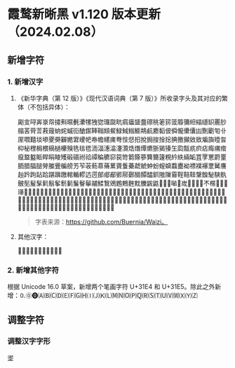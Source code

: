# 霞鹜新晰黑 v1.120 版本更新（2024.02.08）

## 新增字符

### 1. 新增汉字

1. 《新华字典（第 12 版）》《现代汉语词典（第 7 版）》所收录字头及其对应的繁体（不包括异体）：

   㔉㕜㖊㟖㟤㠾㩋㪺㬤㲲㶟㹎㹭㺀㼈㼎㽘㾓㿔䀇䀉䃰䄻䇭䇽䈅䉬䉲䋎䌈䌥䍉䍡䏚䑽䒷䒿䓂䓮䕅䖮䖳䗩䘕䤌䥛䩬䩺䫏䱗䱚䱛䱵䲗䳍䴚䴥䵚佊僢儱儽儾凷劗劚匉卝厔嚪囏埮塨夒奰奲嬎宭巎帊帣幨幰庯弮悂惄抇挩挶捘捦捴捵撽攧敓敚斒旟曀曶枊柲梩梮椳樀檛欙殠毨毰毸洏湢潓潝瀽灒焅熸燂爊狾猲獉玍瓝甔疧疻痁痗痡痯癙盩盭眽睅睊睖矱碫礩祔祫禫稨穮窌笢笴篘篨篸簨籋籧粯紟紩緉缿罝罦罳罻罿胹腤腷膇膋膗舋艑艕艻苲荍葧蒠蓨蔂薋藑虆虣虩蚛蚡螲蟘蠚衋袎褾襆襮覂觺譍赸趻跔跕跲踸蹎躈輨輴轇迒遌郋郕郙鄋鄏鄾醊醰醽釽隞隟霫鞓鞛鞥鞶餭駜騻骫骳髧髲髳鬁鬅鬇鬋鬎鬑鬙鬡鬴鰇鵹鶂鶗鷞麰黕黱鼥鼪𠊟𠋆𠳼𠺖𡌴𡷫𡸃𡽗𢪏𣋉𣎴𣘗𣪕𣴓𤝽𤪌𤰚𥁐𥁢𥅻𥘌𥬞𥬠𥬯𥮜𥮾𥷑𥿝𦈖𦈠𦌊𦕓𦞦𦰏𧎥𧟄𧴪𨓈𨚗𩮜𪠳𪨗𪮋𪱷𪲔𪷽𪽇𪾦𫂈𫄛𫄟𫄤𫄫𫈰𫋌𫎫𫐑𫐖𫐘𫔇𫖒𫗠𫗦𫗩𫗮𫘭𫚈𫚥𫛣𫛳𫛸𫜬𫢒𫫦𫫾𫮅𫰂𬃘𬄩𬆮𬇘𬖑𬘜𬘝𬙆𬠅𬤰𬬲𬭲𬭴𬱦𬴐𬶧𬸈𬸩𬸱𭄛𭕆𭘓𭚦𭣇𭣧𭤰𭪆𭹜𮆏𮉡𮉢𮉤𮉧𮉨𮉪𮖁𮝸𮝺𮠞𮣴𮣵𮣶𮣷𮧴𮩛𮫂𮬜𮬞𮬟𮬠𮬢𮬣𮬤𮭥𮭪𮭰𮮇𰧉𰱱𰷠𱂨𱅈𱉵𱊃𱊈

   > 字表来源：https://github.com/Buernia/Waizi。

2. 其他汉字：

   𦤀𨺓𨓜𠾖𮹝遪𩚟𮱣繸䍁惪


### 2. 新增其他字符

根据 Unicode 16.0 草案，新增两个笔画字符 U+31E4 和 U+31E5。除此之外新增：🄀🄋🄌🄐🄑🄒🄓🄔🄕🄖🄗🄘🄙🄚🄛🄜🄝🄞🄟🄠🄡🄢🄣🄤🄥🄦🄧🄨🄩

## 调整字符

### 调整汉字字形

埿
